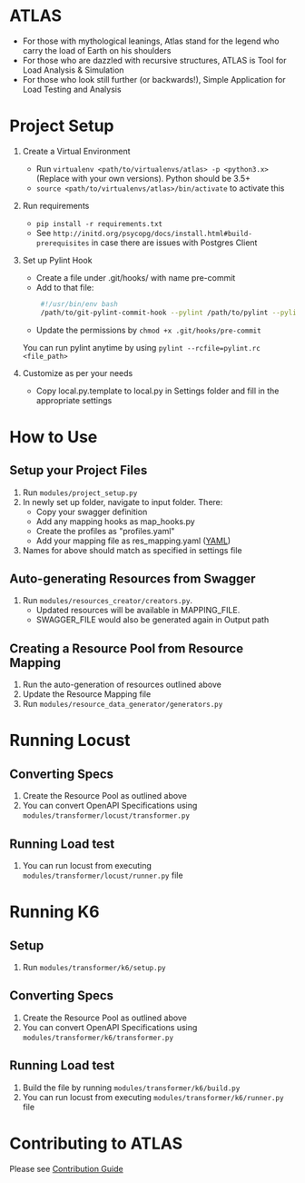 ATLAS
=======

- For those with mythological leanings, Atlas stand for the legend who carry the load of Earth on his shoulders
- For those who are dazzled with recursive structures, ATLAS is Tool for Load Analysis & Simulation
- For those who look still further (or backwards!), Simple Application for Load Testing and Analysis


Project Setup
======

1. Create a Virtual Environment
    - Run `virtualenv <path/to/virtualenvs/atlas> -p <python3.x>`
     (Replace <variables> with your own versions). Python should be 3.5+
    - `source <path/to/virtualenvs/atlas>/bin/activate` to activate this

2. Run requirements
    - `pip install -r requirements.txt`
    - See `http://initd.org/psycopg/docs/install.html#build-prerequisites` in case there are issues with Postgres Client

3. Set up Pylint Hook
    - Create a file under .git/hooks/ with name pre-commit
    - Add to that file:
       ```bash
        #!/usr/bin/env bash
        /path/to/git-pylint-commit-hook --pylint /path/to/pylint --pylintrc pylint.rc
       ```
    - Update the permissions by `chmod +x .git/hooks/pre-commit`

    You can run pylint anytime by using `pylint --rcfile=pylint.rc <file_path>`

4. Customize as per your needs
    - Copy local.py.template to local.py in Settings folder and fill in the appropriate settings


How to Use
===========

Setup your Project Files
-------
1. Run `modules/project_setup.py`
1. In newly set up folder, navigate to input folder. There:
    - Copy your swagger definition
    - Add any mapping hooks as map_hooks.py
    - Create the profiles as "profiles.yaml"
    - Add your mapping file as res_mapping.yaml ([YAML](docs/yaml.md))
1. Names for above should match as specified in settings file

Auto-generating Resources from Swagger
------
1. Run `modules/resources_creator/creators.py`.
    - Updated resources will be available in MAPPING_FILE.
    - SWAGGER_FILE would also be generated again in Output path

Creating a Resource Pool from Resource Mapping
-----
1. Run the auto-generation of resources outlined above
1. Update the Resource Mapping file
1. Run `modules/resource_data_generator/generators.py`

Running Locust
========

Converting Specs
------
1. Create the Resource Pool as outlined above
1. You can convert OpenAPI Specifications using `modules/transformer/locust/transformer.py`

Running Load test
------
1. You can run locust from executing `modules/transformer/locust/runner.py` file


Running K6
======

Setup
----
1. Run `modules/transformer/k6/setup.py`

Converting Specs
------
1. Create the Resource Pool as outlined above
1. You can convert OpenAPI Specifications using `modules/transformer/k6/transformer.py`

Running Load test
------
1. Build the file by running `modules/transformer/k6/build.py`
1. You can run locust from executing `modules/transformer/k6/runner.py` file


Contributing to ATLAS
=========

Please see [Contribution Guide](docs/Contributing.md)
